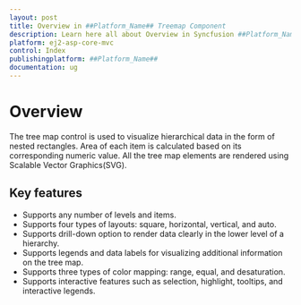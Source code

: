 ```yaml
---
layout: post
title: Overview in ##Platform_Name## Treemap Component
description: Learn here all about Overview in Syncfusion ##Platform_Name## Treemap component of Syncfusion Essential JS 2 and more.
platform: ej2-asp-core-mvc
control: Index
publishingplatform: ##Platform_Name##
documentation: ug
---
```



# Overview

The tree map control is used to visualize hierarchical data in the form of nested rectangles. Area of each item is calculated based on its corresponding numeric value. All the tree map elements are rendered using Scalable Vector Graphics(SVG).

## Key features

* Supports any number of levels and items.
* Supports four types of layouts: square, horizontal, vertical, and auto.
* Supports drill-down option to render data clearly in the lower level of a hierarchy.
* Supports legends and data labels for visualizing additional information on the tree map.
* Supports three types of color mapping: range, equal, and desaturation.
* Supports interactive features such as selection, highlight, tooltips, and interactive legends.